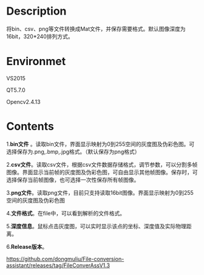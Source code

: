 # Description
 将bin、csv、png等文件转换成Mat文件，并保存需要格式。默认图像深度为16bit，320*240排列方式。
# Environmet
 VS2015
 
 QT5.7.0
 
 Opencv2.4.13
# Contents
1.**bin文件** 。读取bin文件，界面显示映射为0到255空间的灰度图及伪彩色图。可选择保存为.png,.bmp,.jpg格式。（默认保存为png格式）

2.**csv文件**。读取csv文件，根据csv文件数据存储格式，调节参数，可以分割多帧图像。界面显示当前帧的灰度图及伪彩色图，可自由显示其他帧图像。保存时，可选择保存当前帧图像，也可选择一次性保存所有帧图像。

3.**png文件**。读取png文件，目前只支持读取16bit图像。界面显示映射为0到255空间的灰度图及伪彩色图

4.**文件格式**。在file中，可以看到解析的文件格式。

5.**深度信息**。鼠标点击灰度图，可以实时显示该点的坐标、深度值及实际物理距离。

6.**Release版本**。

https://github.com/dongmuliu/File-conversion-assistant/releases/tag/FileConverAssV1.3
